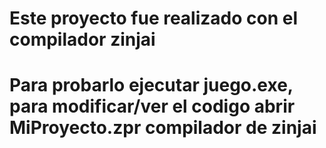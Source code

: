 # Este proyecto fue realizado con el compilador zinjai
# Para probarlo ejecutar juego.exe, para modificar/ver el codigo abrir MiProyecto.zpr compilador de zinjai